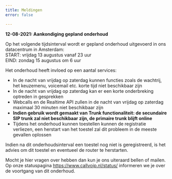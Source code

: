 ```yaml
---
title: Meldingen
error: false

---
```

**12-08-2021: Aankondiging gepland onderhoud**

Op het volgende tijdsinterval wordt er gepland onderhoud uitgevoerd in ons datacentrum in Amsterdam:   
START: vrijdag 13 augustus vanaf 23 uur   
EIND: zondag 15 augustus om 6 uur

Het onderhoud heeft invloed op een aantal services:

* In de nacht van vrijdag op zaterdag kunnen functies zoals de wachtrij, het keuzemenu, voicemail etc. korte tijd niet beschikbaar zijn
* In de nacht van vrijdag op zaterdag kan er een korte onderbreking optreden in gesprekken
* Webcalls en de Realtime API zullen in de nacht van vrijdag op zaterdag maximaal 30 minuten niet beschikbaar zijn
* **Indien gebruik wordt gemaakt van Trunk functionaliteit: de secundaire SIP trunk zal niet beschikbaar zijn, de primaire trunk blijft online**
* Tijdens het onderhoud kunnen toestellen kunnen de registratie verliezen, een herstart van het toestel zal dit probleem in de meeste gevallen oplossen

Indien na dit onderhoudsinterval een toestel nog niet is geregistreerd, is het advies om dit toestel en eventueel de router te herstarten.

Mocht je hier vragen over hebben dan kun je ons uiteraard bellen of mailen. Op onze statuspagina https://www.callvoip.nl/status/ informeren we je over de voortgang van dit onderhoud.